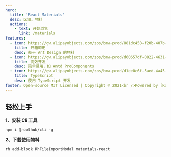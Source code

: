 ```yaml
---
hero:
  title: 'React Materials'
  desc: 区块、物料
  actions:
    - text: 开始浏览
      link: /materials
features:
  - icon: https://gw.alipayobjects.com/zos/bmw-prod/881dc458-f20b-407b-947a-95104b5ec82b/k79dm8ih_w144_h144.png
    title: 开箱即用
    desc: 基于 Ant Design 的物料
  - icon: https://gw.alipayobjects.com/zos/bmw-prod/d60657df-0822-4631-9d7c-e7a869c2f21c/k79dmz3q_w126_h126.png
    title: 高效开发
    desc: 简单易用，如 Antd ProComponents
  - icon: https://gw.alipayobjects.com/zos/bmw-prod/d1ee0c6f-5aed-4a45-a507-339a4bfe076c/k7bjsocq_w144_h144.png
    title: TypeScript
    desc: 使用 TypeScript 开发
footer: Open-source MIT Licensed | Copyright © 2021<br />Powered by [RootHub](https://github.com/RootLinkFE)
---
```


## 轻松上手

**1、安装 Cli 工具**

```shell
npm i @roothub/cli -g

```

**2、下载使用物料**

```shell
rh add-block RhFileImportModal materials-react
```
